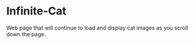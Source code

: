# Infinite-Cat
Web page that will continue to load and display cat images as you scroll down the page.
